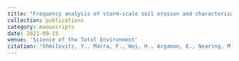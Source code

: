 ```yaml
---
title: "Frequency analysis of storm-scale soil erosion and characterization of extreme erosive events by linking the DWEPP model and a stochastic rainfall generator"
collection: publications
category: manuscripts
date: 2021-09-15
venue: 'Science of the Total Environment'
citation: 'Shmilovitz, Y., Marra, F., Wei, H., Argaman, E., Nearing, M., Goodrich, D., ... & Morin, E. (2021). Frequency analysis of storm-scale soil erosion and characterization of extreme erosive events by linking the DWEPP model and a stochastic rainfall generator. Science of the Total Environment, 787, 147609.'
---
```


